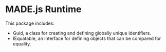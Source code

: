 # MADE.js Runtime

This package includes:

- Guid, a class for creating and defining globally unique identifiers.
- IEquatable, an interface for defining objects that can be compared for equality.
